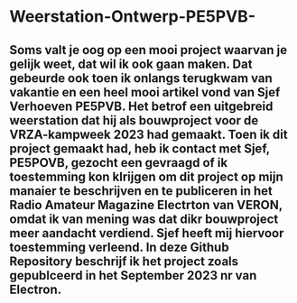 # Weerstation-Ontwerp-PE5PVB-
Soms valt je oog op een mooi project waarvan je gelijk weet, dat wil ik ook gaan maken. 
Dat gebeurde ook toen ik onlangs terugkwam van vakantie en een heel mooi artikel vond van Sjef Verhoeven PE5PVB. 
Het betrof een uitgebreid weerstation dat hij als bouwproject voor de VRZA-kampweek 2023 had gemaakt. 
Toen ik dit project gemaakt had, heb ik contact met Sjef, PE5POVB, gezocht een gevraagd of ik toestemming
kon klrijgen om dit project op mijn manaier te beschrijven en te publiceren in het Radio Amateur Magazine Electrton
van VERON, omdat ik van mening was dat dikr bouwproject meer aandacht verdiend.
Sjef heeft mij hiervoor toestemming verleend.
In deze Github Repository beschrijf ik het project zoals gepublceerd in het September 2023 nr van Electron.
---------------------------------------
